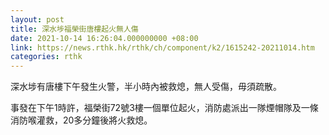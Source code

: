 ```yaml
---
layout: post
title: 深水埗福榮街唐樓起火無人傷
date: 2021-10-14 16:26:04.000000000 +08:00
link: https://news.rthk.hk/rthk/ch/component/k2/1615242-20211014.htm
categories: rthk
---
```


深水埗有唐樓下午發生火警，半小時內被救熄，無人受傷，毋須疏散。

事發在下午1時許，福榮街72號3樓一個單位起火，消防處派出一隊煙帽隊及一條消防喉灌救，20多分鐘後將火救熄。
